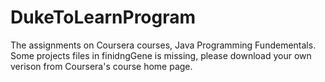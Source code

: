 # DukeToLearnProgram
The assignments on Coursera courses, Java Programming Fundementals. 
Some projects files in finidngGene is missing, please download your own verison from Coursera's course home page. 
